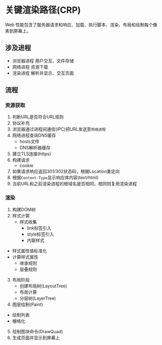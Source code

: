 # 关键渲染路径(CRP)
Web 性能包含了服务器请求和响应、加载、执行脚本、渲染、布局和绘制每个像素到屏幕上。
## 涉及进程
- 浏览器进程
用户交互、文件存储
- 网络进程
资源下载
- 渲染进程
解析并显示、交互页面

## 流程
### 资源获取
1. 判断URL是否符合URL规则
2. 协议补充
3. 浏览器通过进程间通信(IPC)把URL发送至`网络进程`
4. 网络进程查询DNS缓存
    - hosts文件
    - DNS解析器缓存
5. 建立TLS连接(https)
6. 构建请求
    - cookie
7. 如果请求响应返回301/302状态码，根据Location重定向
8. 根据`Content-Type`显示响应体内容(text/html)
9. 当前URL和之前渲染进程的根域名是否相同，相同则复用渲染进程
### 渲染
1. 构建DOM树
2. 样式计算
    - 样式收集
      - link标签引入
      - style标签引入
      - 内联样式
  - 样式属性值标准化
  - 计算样式属性
      - 继承规则
      - 层叠规则
3. 布局阶段
    - 创建布局树(LayoutTree)
    - 布局计算
    - 分层树(LayerTree)
4. 图层绘制(Paint)
  - 绘制列表
  - 栅格化
5. 绘制图块命令(DrawQuad)
6. 生成页面并显示到屏幕上